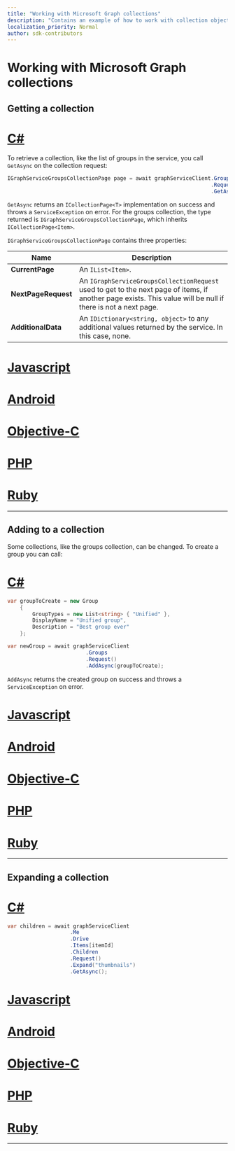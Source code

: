 ```yaml
---
title: "Working with Microsoft Graph collections"
description: "Contains an example of how to work with collection objects returned by Microsoft Graph."
localization_priority: Normal
author: sdk-contributors
---
```


# Working with Microsoft Graph collections

## Getting a collection

# [C#](#tab/CS)

To retrieve a collection, like the list of groups in the service, you call `GetAsync` on the collection request:

```csharp
IGraphServiceGroupsCollectionPage page = await graphServiceClient.Groups
	                											 .Request()
	                											 .GetAsync();
```

`GetAsync` returns an `ICollectionPage<T>` implementation on success and throws a `ServiceException` on error. For the groups collection, the type returned is `IGraphServiceGroupsCollectionPage`, which inherits `ICollectionPage<Item>`.

`IGraphServiceGroupsCollectionPage` contains three properties:

|Name                |Description                                                                                                                                                  |
|--------------------|-------------------------------------------------------------------------------------------------------------------------------------------------------------|
|**CurrentPage**     |An `IList<Item>`.                                                                                                                                            |
|**NextPageRequest** |An `IGraphServiceGroupsCollectionRequest` used to get to the next page of items, if another page exists. This value will be null if there is not a next page.|
|**AdditionalData**    |An `IDictionary<string, object>` to any additional values returned by the service. In this case, none.

# [Javascript](#tab/Javascript)

<!-- TODO -->

# [Android](#tab/Android)

<!-- TODO -->

# [Objective-C](#tab/Objective-C)

<!-- TODO -->

# [PHP](#tab/PHP)

<!-- TODO -->

# [Ruby](#tab/Ruby)

<!-- TODO -->

---

## Adding to a collection

Some collections, like the groups collection, can be changed. To create a group you can call:

# [C#](#tab/CS)

```csharp
var groupToCreate = new Group
    {
		GroupTypes = new List<string> { "Unified" },
		DisplayName = "Unified group",
		Description = "Best group ever"
	};

var newGroup = await graphServiceClient
                         .Groups
						 .Request()
						 .AddAsync(groupToCreate);
```

`AddAsync` returns the created group on success and throws a `ServiceException` on error.

# [Javascript](#tab/Javascript)

<!-- TODO -->

# [Android](#tab/Android)

<!-- TODO -->

# [Objective-C](#tab/Objective-C)

<!-- TODO -->

# [PHP](#tab/PHP)

<!-- TODO -->

# [Ruby](#tab/Ruby)

<!-- TODO -->

---

## Expanding a collection

# [C#](#tab/CS)

```csharp
var children = await graphServiceClient
                    .Me
                    .Drive
					.Items[itemId]
					.Children
					.Request()
					.Expand("thumbnails")
                    .GetAsync();
```

# [Javascript](#tab/Javascript)

<!-- TODO -->

# [Android](#tab/Android)

<!-- TODO -->

# [Objective-C](#tab/Objective-C)

<!-- TODO -->

# [PHP](#tab/PHP)

<!-- TODO -->

# [Ruby](#tab/Ruby)

<!-- TODO -->

---